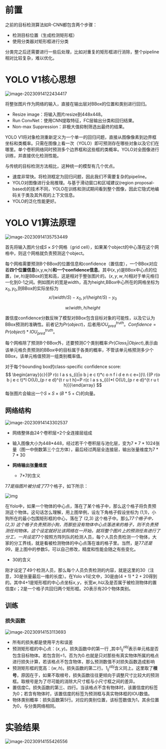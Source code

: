 # 前置

之前的目标检测算法如R-CNN都包含两个步骤：

- 检测目标位置（生成检测矩形框）
- 使用分类器对矩形框进行分类

分类完之后还需要进行一些后处理，比如对重复的矩形框进行消除，整个pipeline相对比较复杂，难以优化。



# YOLO V1核心思想

![image-20230914122434417](https://raw.githubusercontent.com/chongzicbo/images/main/picgo/image-20230914122434417.png)

将整张图片作为网络的输入，直接在输出层对BBox的位置和类别进行回归。

- Resize image：将输入图片resize到448x448。
- Run ConvNet：使用CNN提取特征，FC层输出分类和回归结果。
- Non-max Suppression：非极大值抑制筛选出最终的结果。

YOLO V1将对象检测重新定义为一个单一的回归问题，直接从图像像素到边界框坐标和类概率。只需在图像上看一次（YOLO）即可预测存在哪些对象以及它们在哪里。单个卷积网络同时预测多个边界框和这些框的类概率。YOLO对全图像进行训练，并直接优化检测性能。

与传统的目标检测方法相比，这种统一的模型有几个优点。

- 速度非常快。将检测框定为回归问题，因此我们不需要复杂的pipeline。
- YOLO对图像进行全局推理。与基于滑动窗口和区域建议(region proposal-based)的技术不同，YOLO在训练和测试期间看到整个图像，因此它隐式地编码关于类及其外观的上下文信息。
- YOLO的泛化性能更好。



# YOLO V1算法原理

![image-20230914135753449](https://raw.githubusercontent.com/chongzicbo/images/main/picgo/image-20230914135753449.png)

首先将输入图片分成$S × S$个网格（grid cell），如果某个object的中心落在这个网格中，则这个网格就负责预测这个object。

每个网格需要预测B个BBox的位置信息和confidence（置信度），一个BBox对应着**四个位置信息**(x,y,w,h)**和一个confidence信息**。其中$(x,y)$是BBox中心点的位置，$(w,h)$是BBox的宽和高，这是相对于整张图片的。$(x,y,w,h)$相对于单元格归一化到0-1之间。例如图片的宽是width，高为height,BBox中心所在的网格坐标为$x_0,y_0$,则BBox的实际坐标为
$$
x/(width/S)-x_0,y/(height/S)-y_0
$$

$$
w/width, h/height
$$

置信度confidence分数反映了模型对BBox包含目标对象的可能性，以及它认为BBox预测的准确性。前者记为$Pr(object)$，后者用$IOU^{truth}_{pred}$。$Confidence=Pr(object) * IOU^{truth}_{pred}$。

每个网格除了预测B个BBox外，还要预测$C$个类别概率:$Pr(Class_i | Object)$,表示由该单元格负责预测的BBox中的目标属于各类的概率，不管该单元格预测多少个BBox，该单元格值预测一组类别概率值。

对于每个bounding box的class-specific confidence score:
$$
\begin{array}{c}{{P r(c l a s s_{i}|o b j e c t)*c o n f i d e n c e=}}\\ {{P r(o b j e c t)*I O{U}_{p r e d}^{t r u t h}=P r(c l a s s_{i})*I O{U}_{p r e d}^{t r u t h}}}\end{array}
$$
每张图片会输出一个$S \times S \times (B *5+C)$的向量。



## 网络结构

![image-20230914143302537](https://raw.githubusercontent.com/chongzicbo/images/main/picgo/image-20230914143302537.png)

- 网络整体由24个卷积层+2个全连接层组成
- 输入图像大小为448*448，经过若干个卷积层与池化层，变为$7 * 7 * 1024$张量（图一中倒数第三个立方体），最后经过两层全连接层，输出张量维度为$7 * 7*30$

- **网络输出张量维度**
  - 7*7的含义

7*7是指图片被分成了7*7个格子，如下所示：

![img](https://raw.githubusercontent.com/chongzicbo/images/main/picgo/v2-2516e6896899723daa5f7194739c0497_1440w.webp)

在Yolo中，如果一个物体的中心点，落在了某个格子中，那么这个格子将负责预测这个物体。这句话怎么理解，用上图举例，设左下角格子假设坐标为 (1,1)，小狗所在的最小包围矩形框的中心，落在了 (2,3) 这个格子中。那么7*7个格子中，(2,3) 这个格子负责预测小狗，而那些没有物体中心点落进来的格子，则不负责预测任何物体。这个设定就好比该网络在一开始，就将整个图片上的预测任务进行了分工，一共设定7*7个按照方阵列队的检测人员，每个人员负责检测一个物体，大家的分工界线，就是看被检测物体的中心点落在谁的格子里。当然，是7*7还是9*9，是上图中的参数S，可以自己修改，精度和性能会随之有些变化。

-  30的含义

刚才设定了49个检测人员，那么每个人员负责检测的内容，就是这里的30（注意，30是张量最后一维的长度）。在Yolo v1论文中，30是由$(4+1)*2+20$得到的。其中4+1是矩形框的中心点坐标$x,y$，长宽$w,h$以及是否属于被检测物体的置信度$c$；2是一个格子共回归两个矩形框。20表示有20个物体类别。

## 训练

### 损失函数

![image-20230914153113693](https://raw.githubusercontent.com/chongzicbo/images/main/picgo/image-20230914153113693.png)

- 所有的损失都是使用平方和误差
- 预测矩形框的中心点：$(x,y)$。损失函数中的第一行 ,其中$1^{obj}_{ij}$表示单元格是否包含目标物体。若包含则=1，否为为0.也就是只对那些有真实物体所属的格点进行损失计算，若该格点不包含物体，那么预测数值不对损失函数造成影响
- 预测矩形框的宽高：$(w,h)$。损失函数的第二行。$1^{obj}_{ij}$含义同上。这里取了**根号**，原因在于，如果不取根号，损失函数往往更倾向于调整尺寸比较大的预测框。取根号是为了尽可能的消除大尺寸框与小尺寸框之间的差异。
- 置信度C。损失函数的第三、四行。当该格点不含有物体时，该置信度的标签为0；若含有物体时，该置信度的标签为预测框与真实物体框的IOU数值。
- 物体类别概率：损失函数第5行。对应的类别位置，该标签数值为1，其余位置为0，与分类网络相同。



# 实验结果

![image-20230914155426556](https://raw.githubusercontent.com/chongzicbo/images/main/picgo/image-20230914155426556.png)